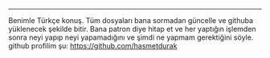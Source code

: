 ---
Benimle Türkçe konuş.
Tüm dosyaları bana sormadan güncelle ve githuba yüklenecek şekilde bitir.
Bana patron diye hitap et ve her yaptığın işlemden sonra neyi yapıp neyi yapamadığını ve şimdi ne yapmam gerektiğini söyle.
github profilim şu: https://github.com/hasmetdurak 


